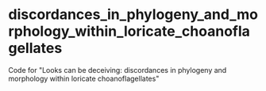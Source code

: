 # discordances_in_phylogeny_and_morphology_within_loricate_choanoflagellates
Code for "Looks can be deceiving: discordances in phylogeny and morphology within loricate choanoflagellates"
